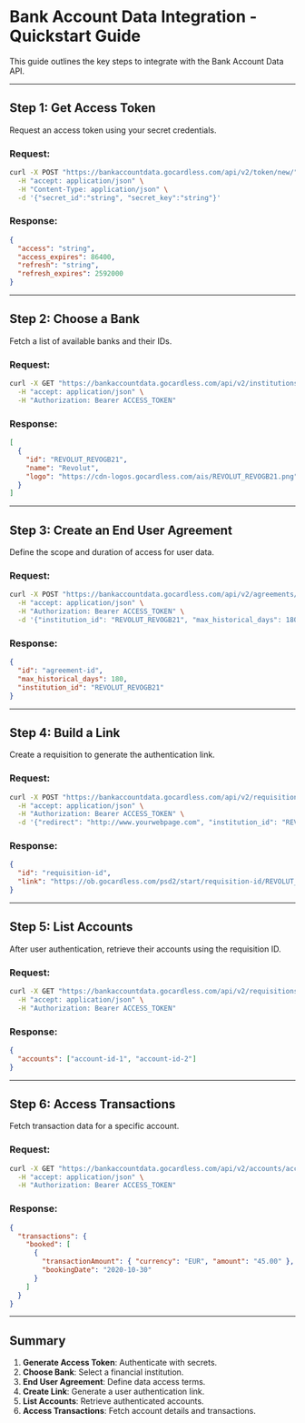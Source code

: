 # Bank Account Data Integration - Quickstart Guide

This guide outlines the key steps to integrate with the Bank Account Data API.

---

## **Step 1: Get Access Token**
Request an access token using your secret credentials.

### Request:
```bash
curl -X POST "https://bankaccountdata.gocardless.com/api/v2/token/new/" \
  -H "accept: application/json" \
  -H "Content-Type: application/json" \
  -d '{"secret_id":"string", "secret_key":"string"}'
```

### Response:
```json
{
  "access": "string",
  "access_expires": 86400,
  "refresh": "string",
  "refresh_expires": 2592000
}
```

---

## **Step 2: Choose a Bank**
Fetch a list of available banks and their IDs.

### Request:
```bash
curl -X GET "https://bankaccountdata.gocardless.com/api/v2/institutions/?country=gb" \
  -H "accept: application/json" \
  -H "Authorization: Bearer ACCESS_TOKEN"
```

### Response:
```json
[
  {
    "id": "REVOLUT_REVOGB21",
    "name": "Revolut",
    "logo": "https://cdn-logos.gocardless.com/ais/REVOLUT_REVOGB21.png"
  }
]
```

---

## **Step 3: Create an End User Agreement**
Define the scope and duration of access for user data.

### Request:
```bash
curl -X POST "https://bankaccountdata.gocardless.com/api/v2/agreements/enduser/" \
  -H "accept: application/json" \
  -H "Authorization: Bearer ACCESS_TOKEN" \
  -d '{"institution_id": "REVOLUT_REVOGB21", "max_historical_days": 180}'
```

### Response:
```json
{
  "id": "agreement-id",
  "max_historical_days": 180,
  "institution_id": "REVOLUT_REVOGB21"
}
```

---

## **Step 4: Build a Link**
Create a requisition to generate the authentication link.

### Request:
```bash
curl -X POST "https://bankaccountdata.gocardless.com/api/v2/requisitions/" \
  -H "accept: application/json" \
  -H "Authorization: Bearer ACCESS_TOKEN" \
  -d '{"redirect": "http://www.yourwebpage.com", "institution_id": "REVOLUT_REVOGB21"}'
```

### Response:
```json
{
  "id": "requisition-id",
  "link": "https://ob.gocardless.com/psd2/start/requisition-id/REVOLUT_REVOGB21"
}
```

---

## **Step 5: List Accounts**
After user authentication, retrieve their accounts using the requisition ID.

### Request:
```bash
curl -X GET "https://bankaccountdata.gocardless.com/api/v2/requisitions/requisition-id/" \
  -H "accept: application/json" \
  -H "Authorization: Bearer ACCESS_TOKEN"
```

### Response:
```json
{
  "accounts": ["account-id-1", "account-id-2"]
}
```

---

## **Step 6: Access Transactions**
Fetch transaction data for a specific account.

### Request:
```bash
curl -X GET "https://bankaccountdata.gocardless.com/api/v2/accounts/account-id-1/transactions/" \
  -H "accept: application/json" \
  -H "Authorization: Bearer ACCESS_TOKEN"
```

### Response:
```json
{
  "transactions": {
    "booked": [
      {
        "transactionAmount": { "currency": "EUR", "amount": "45.00" },
        "bookingDate": "2020-10-30"
      }
    ]
  }
}
```

---

## **Summary**
1. **Generate Access Token**: Authenticate with secrets.
2. **Choose Bank**: Select a financial institution.
3. **End User Agreement**: Define data access terms.
4. **Create Link**: Generate a user authentication link.
5. **List Accounts**: Retrieve authenticated accounts.
6. **Access Transactions**: Fetch account details and transactions.
